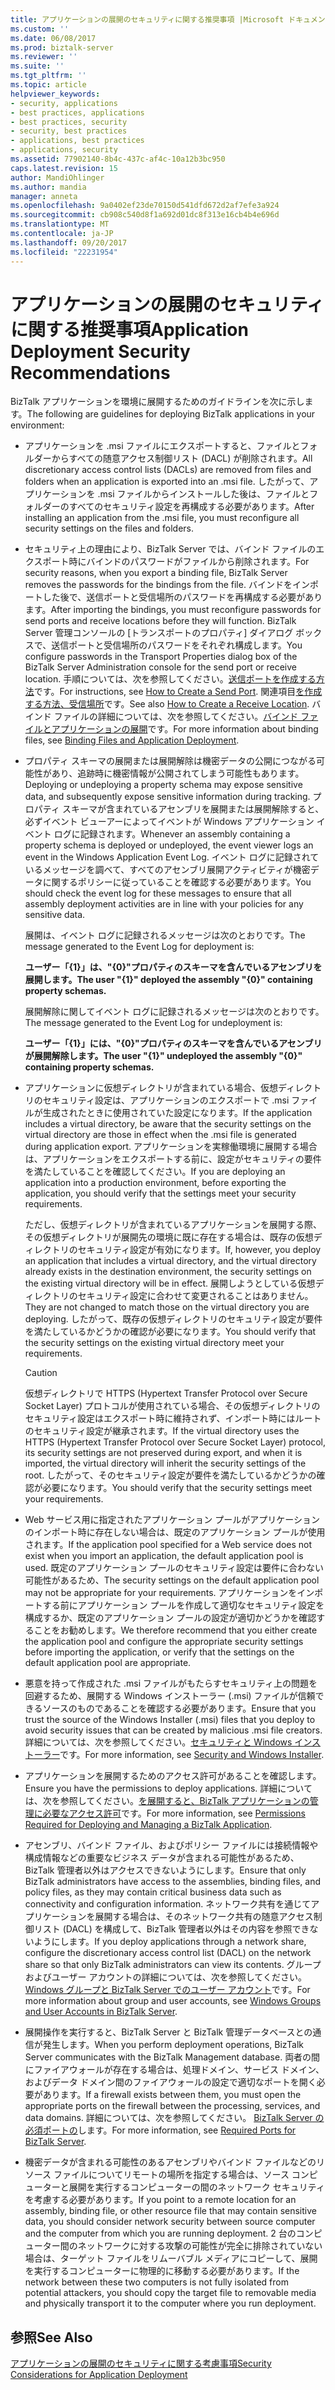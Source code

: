 ```yaml
---
title: アプリケーションの展開のセキュリティに関する推奨事項 |Microsoft ドキュメント
ms.custom: ''
ms.date: 06/08/2017
ms.prod: biztalk-server
ms.reviewer: ''
ms.suite: ''
ms.tgt_pltfrm: ''
ms.topic: article
helpviewer_keywords:
- security, applications
- best practices, applications
- best practices, security
- security, best practices
- applications, best practices
- applications, security
ms.assetid: 77902140-8b4c-437c-af4c-10a12b3bc950
caps.latest.revision: 15
author: MandiOhlinger
ms.author: mandia
manager: anneta
ms.openlocfilehash: 9a0402ef23de70150d541dfd672d2af7efe3a924
ms.sourcegitcommit: cb908c540d8f1a692d01dc8f313e16cb4b4e696d
ms.translationtype: MT
ms.contentlocale: ja-JP
ms.lasthandoff: 09/20/2017
ms.locfileid: "22231954"
---
```

# <a name="application-deployment-security-recommendations"></a><span data-ttu-id="41446-102">アプリケーションの展開のセキュリティに関する推奨事項</span><span class="sxs-lookup"><span data-stu-id="41446-102">Application Deployment Security Recommendations</span></span>
<span data-ttu-id="41446-103">BizTalk アプリケーションを環境に展開するためのガイドラインを次に示します。</span><span class="sxs-lookup"><span data-stu-id="41446-103">The following are guidelines for deploying BizTalk applications in your environment:</span></span>  
  
-   <span data-ttu-id="41446-104">アプリケーションを .msi ファイルにエクスポートすると、ファイルとフォルダーからすべての随意アクセス制御リスト (DACL) が削除されます。</span><span class="sxs-lookup"><span data-stu-id="41446-104">All discretionary access control lists (DACLs) are removed from files and folders when an application is exported into an .msi file.</span></span> <span data-ttu-id="41446-105">したがって、アプリケーションを .msi ファイルからインストールした後は、ファイルとフォルダーのすべてのセキュリティ設定を再構成する必要があります。</span><span class="sxs-lookup"><span data-stu-id="41446-105">After installing an application from the .msi file, you must reconfigure all security settings on the files and folders.</span></span>  
  
-   <span data-ttu-id="41446-106">セキュリティ上の理由により、BizTalk Server では、バインド ファイルのエクスポート時にバインドのパスワードがファイルから削除されます。</span><span class="sxs-lookup"><span data-stu-id="41446-106">For security reasons, when you export a binding file, BizTalk Server removes the passwords for the bindings from the file.</span></span> <span data-ttu-id="41446-107">バインドをインポートした後で、送信ポートと受信場所のパスワードを再構成する必要があります。</span><span class="sxs-lookup"><span data-stu-id="41446-107">After importing the bindings, you must reconfigure passwords for send ports and receive locations before they will function.</span></span> <span data-ttu-id="41446-108">BizTalk Server 管理コンソールの [トランスポートのプロパティ] ダイアログ ボックスで、送信ポートと受信場所のパスワードをそれぞれ構成します。</span><span class="sxs-lookup"><span data-stu-id="41446-108">You configure passwords in the Transport Properties dialog box of the BizTalk Server Administration console for the send port or receive location.</span></span> <span data-ttu-id="41446-109">手順については、次を参照してください。[送信ポートを作成する方法](../core/how-to-create-a-send-port2.md)です。</span><span class="sxs-lookup"><span data-stu-id="41446-109">For instructions, see [How to Create a Send Port](../core/how-to-create-a-send-port2.md).</span></span> <span data-ttu-id="41446-110">関連項目[を作成する方法、受信場所](../core/how-to-create-a-receive-location.md)です。</span><span class="sxs-lookup"><span data-stu-id="41446-110">See also [How to Create a Receive Location](../core/how-to-create-a-receive-location.md).</span></span> <span data-ttu-id="41446-111">バインド ファイルの詳細については、次を参照してください。[バインド ファイルとアプリケーションの展開](../core/binding-files-and-application-deployment.md)です。</span><span class="sxs-lookup"><span data-stu-id="41446-111">For more information about binding files, see [Binding Files and Application Deployment](../core/binding-files-and-application-deployment.md).</span></span>  
  
-   <span data-ttu-id="41446-112">プロパティ スキーマの展開または展開解除は機密データの公開につながる可能性があり、追跡時に機密情報が公開されてしまう可能性もあります。</span><span class="sxs-lookup"><span data-stu-id="41446-112">Deploying or undeploying a property schema may expose sensitive data, and subsequently expose sensitive information during tracking.</span></span> <span data-ttu-id="41446-113">プロパティ スキーマが含まれているアセンブリを展開または展開解除すると、必ずイベント ビューアーによってイベントが Windows アプリケーション イベント ログに記録されます。</span><span class="sxs-lookup"><span data-stu-id="41446-113">Whenever an assembly containing a property schema is deployed or undeployed, the event viewer logs an event in the Windows Application Event Log.</span></span> <span data-ttu-id="41446-114">イベント ログに記録されているメッセージを調べて、すべてのアセンブリ展開アクティビティが機密データに関するポリシーに従っていることを確認する必要があります。</span><span class="sxs-lookup"><span data-stu-id="41446-114">You should check the event log for these messages to ensure that all assembly deployment activities are in line with your policies for any sensitive data.</span></span>  
  
     <span data-ttu-id="41446-115">展開は、イベント ログに記録されるメッセージは次のとおりです。</span><span class="sxs-lookup"><span data-stu-id="41446-115">The message generated to the Event Log for deployment is:</span></span>  
  
     <span data-ttu-id="41446-116">**ユーザー「{1}」は、"{0}"プロパティのスキーマを含んでいるアセンブリを展開します。**</span><span class="sxs-lookup"><span data-stu-id="41446-116">**The user "{1}" deployed the assembly "{0}" containing property schemas.**</span></span>  
  
     <span data-ttu-id="41446-117">展開解除に関してイベント ログに記録されるメッセージは次のとおりです。</span><span class="sxs-lookup"><span data-stu-id="41446-117">The message generated to the Event Log for undeployment is:</span></span>  
  
     <span data-ttu-id="41446-118">**ユーザー「{1}」には、"{0}"プロパティのスキーマを含んでいるアセンブリが展開解除します。**</span><span class="sxs-lookup"><span data-stu-id="41446-118">**The user "{1}" undeployed the assembly "{0}" containing property schemas.**</span></span>  
  
-   <span data-ttu-id="41446-119">アプリケーションに仮想ディレクトリが含まれている場合、仮想ディレクトリのセキュリティ設定は、アプリケーションのエクスポートで .msi ファイルが生成されたときに使用されていた設定になります。</span><span class="sxs-lookup"><span data-stu-id="41446-119">If the application includes a virtual directory, be aware that the security settings on the virtual directory are those in effect when the .msi file is generated during application export.</span></span> <span data-ttu-id="41446-120">アプリケーションを実稼働環境に展開する場合は、アプリケーションをエクスポートする前に、設定がセキュリティの要件を満たしていることを確認してください。</span><span class="sxs-lookup"><span data-stu-id="41446-120">If you are deploying an application into a production environment, before exporting the application, you should verify that the settings meet your security requirements.</span></span>  
  
     <span data-ttu-id="41446-121">ただし、仮想ディレクトリが含まれているアプリケーションを展開する際、その仮想ディレクトリが展開先の環境に既に存在する場合は、既存の仮想ディレクトリのセキュリティ設定が有効になります。</span><span class="sxs-lookup"><span data-stu-id="41446-121">If, however, you deploy an application that includes a virtual directory, and the virtual directory already exists in the destination environment, the security settings on the existing virtual directory will be in effect.</span></span> <span data-ttu-id="41446-122">展開しようとしている仮想ディレクトリのセキュリティ設定に合わせて変更されることはありません。</span><span class="sxs-lookup"><span data-stu-id="41446-122">They are not changed to match those on the virtual directory you are deploying.</span></span> <span data-ttu-id="41446-123">したがって、既存の仮想ディレクトリのセキュリティ設定が要件を満たしているかどうかの確認が必要になります。</span><span class="sxs-lookup"><span data-stu-id="41446-123">You should verify that the security settings on the existing virtual directory meet your requirements.</span></span>  
  
    > [!CAUTION]
    >  <span data-ttu-id="41446-124">仮想ディレクトリで HTTPS (Hypertext Transfer Protocol over Secure Socket Layer) プロトコルが使用されている場合、その仮想ディレクトリのセキュリティ設定はエクスポート時に維持されず、インポート時にはルートのセキュリティ設定が継承されます。</span><span class="sxs-lookup"><span data-stu-id="41446-124">If the virtual directory uses the HTTPS (Hypertext Transfer Protocol over Secure Socket Layer) protocol, its security settings are not preserved during export, and when it is imported, the virtual directory will inherit the security settings of the root.</span></span> <span data-ttu-id="41446-125">したがって、そのセキュリティ設定が要件を満たしているかどうかの確認が必要になります。</span><span class="sxs-lookup"><span data-stu-id="41446-125">You should verify that the security settings meet your requirements.</span></span>  
  
-   <span data-ttu-id="41446-126">Web サービス用に指定されたアプリケーション プールがアプリケーションのインポート時に存在しない場合は、既定のアプリケーション プールが使用されます。</span><span class="sxs-lookup"><span data-stu-id="41446-126">If the application pool specified for a Web service does not exist when you import an application, the default application pool is used.</span></span> <span data-ttu-id="41446-127">既定のアプリケーション プールのセキュリティ設定は要件に合わない可能性があるため、</span><span class="sxs-lookup"><span data-stu-id="41446-127">The security settings on the default application pool may not be appropriate for your requirements.</span></span> <span data-ttu-id="41446-128">アプリケーションをインポートする前にアプリケーション プールを作成して適切なセキュリティ設定を構成するか、既定のアプリケーション プールの設定が適切かどうかを確認することをお勧めします。</span><span class="sxs-lookup"><span data-stu-id="41446-128">We therefore recommend that you either create the application pool and configure the appropriate security settings before importing the application, or verify that the settings on the default application pool are appropriate.</span></span>  
  
-   <span data-ttu-id="41446-129">悪意を持って作成された .msi ファイルがもたらすセキュリティ上の問題を回避するため、展開する Windows インストーラー (.msi) ファイルが信頼できるソースのものであることを確認する必要があります。</span><span class="sxs-lookup"><span data-stu-id="41446-129">Ensure that you trust the source of the Windows Installer (.msi) files that you deploy to avoid security issues that can be created by malicious .msi file creators.</span></span> <span data-ttu-id="41446-130">詳細については、次を参照してください。[セキュリティと Windows インストーラー](../core/security-and-windows-installer.md)です。</span><span class="sxs-lookup"><span data-stu-id="41446-130">For more information, see [Security and Windows Installer](../core/security-and-windows-installer.md).</span></span>  
  
-   <span data-ttu-id="41446-131">アプリケーションを展開するためのアクセス許可があることを確認します。</span><span class="sxs-lookup"><span data-stu-id="41446-131">Ensure you have the permissions to deploy applications.</span></span> <span data-ttu-id="41446-132">詳細については、次を参照してください。[を展開すると、BizTalk アプリケーションの管理に必要なアクセス許可](../core/permissions-required-for-deploying-and-managing-a-biztalk-application.md)です。</span><span class="sxs-lookup"><span data-stu-id="41446-132">For more information, see [Permissions Required for Deploying and Managing a BizTalk Application](../core/permissions-required-for-deploying-and-managing-a-biztalk-application.md).</span></span>  
  
-   <span data-ttu-id="41446-133">アセンブリ、バインド ファイル、およびポリシー ファイルには接続情報や構成情報などの重要なビジネス データが含まれる可能性があるため、BizTalk 管理者以外はアクセスできないようにします。</span><span class="sxs-lookup"><span data-stu-id="41446-133">Ensure that only BizTalk administrators have access to the assemblies, binding files, and policy files, as they may contain critical business data such as connectivity and configuration information.</span></span> <span data-ttu-id="41446-134">ネットワーク共有を通じてアプリケーションを展開する場合は、そのネットワーク共有の随意アクセス制御リスト (DACL) を構成して、BizTalk 管理者以外はその内容を参照できないようにします。</span><span class="sxs-lookup"><span data-stu-id="41446-134">If you deploy applications through a network share, configure the discretionary access control list (DACL) on the network share so that only BizTalk administrators can view its contents.</span></span> <span data-ttu-id="41446-135">グループおよびユーザー アカウントの詳細については、次を参照してください。 [Windows グループと BizTalk Server でのユーザー アカウント](../core/windows-groups-and-user-accounts-in-biztalk-server.md)です。</span><span class="sxs-lookup"><span data-stu-id="41446-135">For more information about group and user accounts, see [Windows Groups and User Accounts in BizTalk Server](../core/windows-groups-and-user-accounts-in-biztalk-server.md).</span></span>  
  
-   <span data-ttu-id="41446-136">展開操作を実行すると、BizTalk Server と BizTalk 管理データベースとの通信が発生します。</span><span class="sxs-lookup"><span data-stu-id="41446-136">When you perform deployment operations, BizTalk Server communicates with the BizTalk Management database.</span></span> <span data-ttu-id="41446-137">両者の間にファイアウォールが存在する場合は、処理ドメイン、サービス ドメイン、およびデータ ドメイン間のファイアウォールの設定で適切なポートを開く必要があります。</span><span class="sxs-lookup"><span data-stu-id="41446-137">If a firewall exists between them, you must open the appropriate ports on the firewall between the processing, services, and data domains.</span></span> <span data-ttu-id="41446-138">詳細については、次を参照してください。 [BizTalk Server の必須ポートの](../core/required-ports-for-biztalk-server.md)します。</span><span class="sxs-lookup"><span data-stu-id="41446-138">For more information, see [Required Ports for BizTalk Server](../core/required-ports-for-biztalk-server.md).</span></span>  
  
-   <span data-ttu-id="41446-139">機密データが含まれる可能性のあるアセンブリやバインド ファイルなどのリソース ファイルについてリモートの場所を指定する場合は、ソース コンピューターと展開を実行するコンピューターの間のネットワーク セキュリティを考慮する必要があります。</span><span class="sxs-lookup"><span data-stu-id="41446-139">If you point to a remote location for an assembly, binding file, or other resource file that may contain sensitive data, you should consider network security between source computer and the computer from which you are running deployment.</span></span> <span data-ttu-id="41446-140">2 台のコンピューター間のネットワークに対する攻撃の可能性が完全に排除されていない場合は、ターゲット ファイルをリムーバブル メディアにコピーして、展開を実行するコンピューターに物理的に移動する必要があります。</span><span class="sxs-lookup"><span data-stu-id="41446-140">If the network between these two computers is not fully isolated from potential attackers, you should copy the target file to removable media and physically transport it to the computer where you run deployment.</span></span>  
  
## <a name="see-also"></a><span data-ttu-id="41446-141">参照</span><span class="sxs-lookup"><span data-stu-id="41446-141">See Also</span></span>  
 [<span data-ttu-id="41446-142">アプリケーションの展開のセキュリティに関する考慮事項</span><span class="sxs-lookup"><span data-stu-id="41446-142">Security Considerations for Application Deployment</span></span>](../core/security-considerations-for-application-deployment.md)